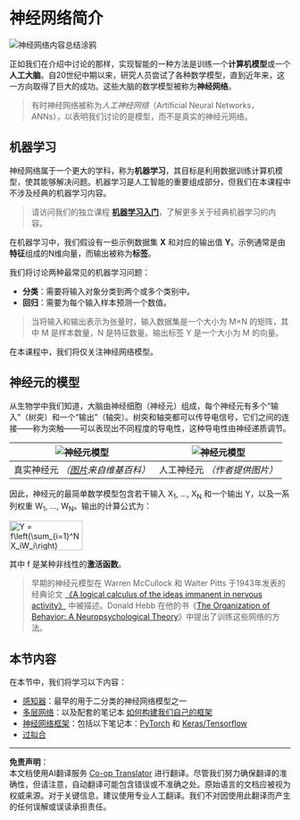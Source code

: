 <!--
CO_OP_TRANSLATOR_METADATA:
{
  "original_hash": "f862a99d88088163df12270e2f2ad6c3",
  "translation_date": "2025-10-03T12:42:58+00:00",
  "source_file": "lessons/3-NeuralNetworks/README.md",
  "language_code": "zh"
}
-->
# 神经网络简介

![神经网络内容总结涂鸦](../../../../translated_images/ai-neuralnetworks.1c687ae40bc86e834f497844866a26d3e0886650a67a4bbe29442e2f157d3b18.zh.png)

正如我们在介绍中讨论的那样，实现智能的一种方法是训练一个**计算机模型**或一个**人工大脑**。自20世纪中期以来，研究人员尝试了各种数学模型，直到近年来，这一方向取得了巨大的成功。这些大脑的数学模型被称为**神经网络**。

> 有时神经网络被称为*人工神经网络*（Artificial Neural Networks，ANNs），以表明我们讨论的是模型，而不是真实的神经元网络。

## 机器学习

神经网络属于一个更大的学科，称为**机器学习**，其目标是利用数据训练计算机模型，使其能够解决问题。机器学习是人工智能的重要组成部分，但我们在本课程中不涉及经典的机器学习内容。

> 请访问我们的独立课程 **[机器学习入门](http://github.com/microsoft/ml-for-beginners)**，了解更多关于经典机器学习的内容。

在机器学习中，我们假设有一些示例数据集 **X** 和对应的输出值 **Y**。示例通常是由**特征**组成的N维向量，而输出被称为**标签**。

我们将讨论两种最常见的机器学习问题：

* **分类**：需要将输入对象分类到两个或多个类别中。
* **回归**：需要为每个输入样本预测一个数值。

> 当将输入和输出表示为张量时，输入数据集是一个大小为 M&times;N 的矩阵，其中 M 是样本数量，N 是特征数量。输出标签 Y 是一个大小为 M 的向量。

在本课程中，我们将仅关注神经网络模型。

## 神经元的模型

从生物学中我们知道，大脑由神经细胞（神经元）组成，每个神经元有多个“输入”（树突）和一个“输出”（轴突）。树突和轴突都可以传导电信号，它们之间的连接——称为突触——可以表现出不同程度的导电性，这种导电性由神经递质调节。

![神经元模型](../../../../translated_images/synapse-wikipedia.ed20a9e4726ea1c6a3ce8fec51c0b9bec6181946dca0fe4e829bc12fa3bacf01.zh.jpg) | ![神经元模型](../../../../translated_images/artneuron.1a5daa88d20ebe6f5824ddb89fba0bdaaf49f67e8230c1afbec42909df1fc17e.zh.png)
----|----
真实神经元 *（[图片](https://en.wikipedia.org/wiki/Synapse#/media/File:SynapseSchematic_lines.svg)来自维基百科）* | 人工神经元 *（作者提供图片）*

因此，神经元的最简单数学模型包含若干输入 X<sub>1</sub>, ..., X<sub>N</sub> 和一个输出 Y，以及一系列权重 W<sub>1</sub>, ..., W<sub>N</sub>。输出的计算公式为：

<img src="../../../../translated_images/netout.1eb15eb76fd767313e067719f400cec4b0e5090239c3e997c29f6789d4c3c263.zh.png" alt="Y = f\left(\sum_{i=1}^N X_iW_i\right)" width="131" height="53" align="center"/>

其中 f 是某种非线性的**激活函数**。

> 早期的神经元模型在 Warren McCullock 和 Walter Pitts 于1943年发表的经典论文 [《A logical calculus of the ideas immanent in nervous activity》](https://www.cs.cmu.edu/~./epxing/Class/10715/reading/McCulloch.and.Pitts.pdf) 中被描述。Donald Hebb 在他的书《[The Organization of Behavior: A Neuropsychological Theory](https://books.google.com/books?id=VNetYrB8EBoC)》中提出了训练这些网络的方法。

## 本节内容

在本节中，我们将学习以下内容：
* [感知器](03-Perceptron/README.md)：最早的用于二分类的神经网络模型之一
* [多层网络](04-OwnFramework/README.md)：以及配套的笔记本 [如何构建我们自己的框架](04-OwnFramework/OwnFramework.ipynb)
* [神经网络框架](05-Frameworks/README.md)：包括以下笔记本：[PyTorch](05-Frameworks/IntroPyTorch.ipynb) 和 [Keras/Tensorflow](05-Frameworks/IntroKerasTF.ipynb)
* [过拟合](../../../../lessons/3-NeuralNetworks/05-Frameworks)

---

**免责声明**：  
本文档使用AI翻译服务 [Co-op Translator](https://github.com/Azure/co-op-translator) 进行翻译。尽管我们努力确保翻译的准确性，但请注意，自动翻译可能包含错误或不准确之处。原始语言的文档应被视为权威来源。对于关键信息，建议使用专业人工翻译。我们不对因使用此翻译而产生的任何误解或误读承担责任。